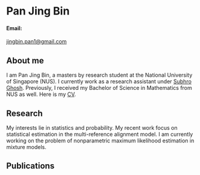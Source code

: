# Pan Jing Bin

#### Email:
jingbin.pan1@gmail.com

## About me
I am Pan Jing Bin, a masters by research student at the National University of Singapore (NUS). I currently work as a research assistant under [Subhro Ghosh](https://subhro-ghosh.github.io/). Previously, I received my Bachelor of Science in Mathematics from NUS as well. Here is my [CV](/CV.pdf).

## Research

My interests lie in statistics and probability. My recent work focus on statistical estimation in the multi-reference alignment model. I am currently working on the problem of nonparametric maximum likelihood estimation in mixture models.

## Publications
